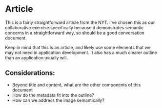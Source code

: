 # Article
This is a fairly straightforward article from the NYT.  I've chosen this as our collaborative exercise specifically because it demonstrates semantic concerns in a straightforward way, so should be a good conversation document.

Keep in mind that this is an article, and likely use some elements that we may not need in application development.  It also has a much clearer outline than an application usually will.

## Considerations:
- Beyond title and content, what are the other components of this document
- How do the metadata fit into the outline?
- How can we address the image semantically?
